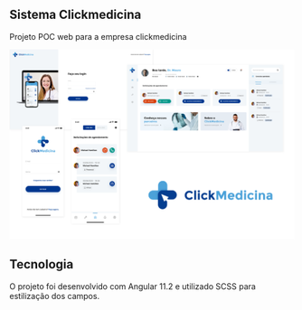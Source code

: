 ## Sistema Clickmedicina
Projeto POC web para a empresa clickmedicina

![](./screen-clickmedicina-app.png)

## Tecnologia
O projeto foi desenvolvido com Angular 11.2 e utilizado SCSS para estilização dos campos.